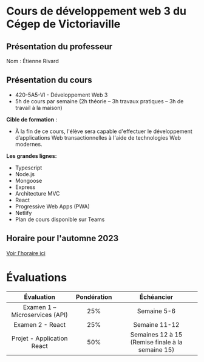 # Cours de développement web 3 du Cégep de Victoriaville

## Présentation du professeur

Nom : Étienne Rivard

## Présentation du cours

- 420\-5A5\-VI \- Développement Web 3
- 5h de cours par semaine \(2h théorie – 3h travaux pratiques – 3h de travail à la maison\)

**Cible de formation** :

- À la fin de ce cours, l'élève sera capable d'effectuer le développement d’applications Web transactionnelles à l'aide de technologies Web modernes.

**Les grandes lignes:**

- Typescript
- Node.js
- Mongoose
- Express
- Architecture MVC
- React
- Progressive Web Apps \(PWA\)
- Netlify
- Plan de cours disponible sur Teams

## Horaire pour l'automne 2023

[Voir l'horaire ici](horaire.md)

# Évaluations

|           Évaluation           | Pondération |                    Échéancier                    |
| :----------------------------: | :---------: | :----------------------------------------------: |
| Examen 1 – Microservices (API) |     25%     |                   Semaine 5-6                    |
|        Examen 2 - React        |     25%     |                  Semaine 11-12                   |
|   Projet - Application React   |     50%     | Semaines 12 à 15 (Remise finale à la semaine 15) |
